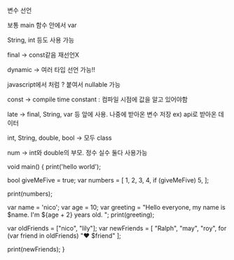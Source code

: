 변수 선언

보통 main 함수 안에서 var

String, int 등도 사용 가능

final → const같음 재선언X

dynamic → 여러 타입 선언 가능!!

javascript에서 처럼 ? 붙여서 nullable 가능

const → compile time constant : 컴파일 시점에 값을 알고 있어야함

late → final, String, var 등 앞에 사용. 나중에 받아온 변수 저장 ex) api로 받아온 데이터

int, String, double, bool → 모두 class

num → int와 double의 부모. 정수 실수 둘다 사용가능

void main() {
  print('hello world');

  bool giveMeFive = true;
  var numbers = [
    1,
    2,
    3,
    4,
    if (giveMeFive) 5,
  ];

  print(numbers);

var name = 'nico';
  var age = 10;
  var greeting = "Hello everyone, my name is $name. I'm ${age + 2} years old. ";
  print(greeting);

var oldFriends = ["nico", "lily"];
  var newFriends = [
    "Ralph",
    "may",
    "roy",
    for (var friend in oldFriends) "❤️ $friend"
  ];

  print(newFriends);
}